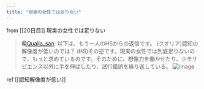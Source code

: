 ```yaml
---
title: "現実の女性では足りない"
---
```


from [[20日目]]
現実の女性では足りない
> [@Qualia_san](https://twitter.com/Qualia_san/status/1592545845396013056?s=20&t=MEMMEFunMNJ_5RYKaSlwFw): 以下は、もう一人のHSからの返信です。
> (クオリア)認知の解像度が低いのでは？
> (HS)その逆です。現実の女性では到底足りないので、もっと求めているのです。そのために、想像力を働かせたり、ホモサピエンス以外に手を伸ばしたり、試行錯誤を繰り返している。
> ![image](https://pbs.twimg.com/media/FhnbFhvUUAAFvc8.png)

ref [[認知解像度が低い]]
